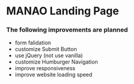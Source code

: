 # MANAO Landing Page

### The following improvements are planned
- form falidation
- customize Submit Button
- use jQuery (not use vanilla)
- сustomize Humburger Navigation
- improve responsiveness
- improve website loading speed